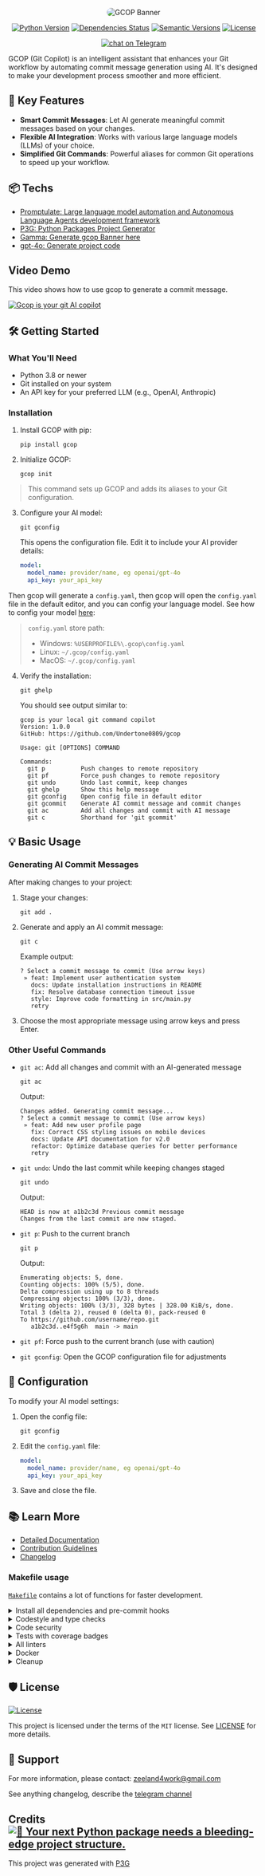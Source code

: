 <p align="center">
   <img src="./docs/public/banner.png" alt="GCOP Banner" style="border-radius: 15px;">
</p>

<div align="center">

[![Python Version](https://img.shields.io/pypi/pyversions/gcop.svg)](https://pypi.org/project/gcop/)
[![Dependencies Status](https://img.shields.io/badge/dependencies-up%20to%20date-brightgreen.svg)](https://github.com/Undertone0809/gcop/pulls?utf8=%E2%9C%93&q=is%3Apr%20author%3Aapp%2Fdependabot)
[![Semantic Versions](https://img.shields.io/badge/%20%20%F0%9F%93%A6%F0%9F%9A%80-semantic--versions-e10079.svg)](https://github.com/Undertone0809/gcop/releases)
[![License](https://img.shields.io/github/license/Undertone0809/gcop)](https://github.com/Undertone0809/gcop/blob/main/LICENSE)

<a href="https://t.me/zeeland0809" target="_blank">
    <img src="https://img.shields.io/badge/Telegram-join%20chat-2CA5E0?logo=telegram&logoColor=white" alt="chat on Telegram">
</a>

</div>

GCOP (Git Copilot) is an intelligent assistant that enhances your Git workflow by automating commit message generation using AI. It's designed to make your development process smoother and more efficient.

## 🚀 Key Features

- **Smart Commit Messages**: Let AI generate meaningful commit messages based on your changes.
- **Flexible AI Integration**: Works with various large language models (LLMs) of your choice.
- **Simplified Git Commands**: Powerful aliases for common Git operations to speed up your workflow.

## 📦 Techs

- [Promptulate: Large language model automation and Autonomous Language Agents development framework](https://github.com/Undertone0809/promptulate)
- [P3G: Python Packages Project Generator](https://github.com/Undertone0809/P3G)
- [Gamma: Generate gcop Banner here](https://gamma.app/)
- [gpt-4o: Generate project code](https://openai.com/)

## Video Demo

This video shows how to use gcop to generate a commit message.

[![Gcop is your git AI copilot](https://zeeland-bucket.oss-cn-beijing.aliyuncs.com/images/20240624003422.png)](https://www.youtube.com/watch?v=j7qKI_TdhXs "Gcop is your git AI copilot")

## 🛠️ Getting Started

### What You'll Need

- Python 3.8 or newer
- Git installed on your system
- An API key for your preferred LLM (e.g., OpenAI, Anthropic)

### Installation

1. Install GCOP with pip:

   ```
   pip install gcop
   ```

2. Initialize GCOP:

   ```
   gcop init
   ```

> This command sets up GCOP and adds its aliases to your Git configuration.

3. Configure your AI model:

   ```
   git gconfig
   ```

   This opens the configuration file. Edit it to include your AI provider details:

   ```yaml
   model:
     model_name: provider/name, eg openai/gpt-4o
     api_key: your_api_key
   ```

Then gcop will generate a `config.yaml`, then gcop will open the `config.yaml`
file in the default editor, and you can config your language model. See how to
config your model [here](./docs/guide/how-to-config-model.md):

> `config.yaml` store path:
>
> - Windows: `%USERPROFILE%\.gcop\config.yaml`
> - Linux: `~/.gcop/config.yaml`
> - MacOS: `~/.gcop/config.yaml`

4. Verify the installation:

   ```
   git ghelp
   ```

   You should see output similar to:

   ```
   gcop is your local git command copilot
   Version: 1.0.0
   GitHub: https://github.com/Undertone0809/gcop

   Usage: git [OPTIONS] COMMAND

   Commands:
     git p          Push changes to remote repository
     git pf         Force push changes to remote repository
     git undo       Undo last commit, keep changes
     git ghelp      Show this help message
     git gconfig    Open config file in default editor
     git gcommit    Generate AI commit message and commit changes
     git ac         Add all changes and commit with AI message
     git c          Shorthand for 'git gcommit'
   ```

## 💡 Basic Usage

### Generating AI Commit Messages

After making changes to your project:

1. Stage your changes:

   ```
   git add .
   ```

2. Generate and apply an AI commit message:

   ```
   git c
   ```

   Example output:

   ```
   ? Select a commit message to commit (Use arrow keys)
    » feat: Implement user authentication system
      docs: Update installation instructions in README
      fix: Resolve database connection timeout issue
      style: Improve code formatting in src/main.py
      retry
   ```

3. Choose the most appropriate message using arrow keys and press Enter.

### Other Useful Commands

- `git ac`: Add all changes and commit with an AI-generated message

   ```
   git ac
   ```

   Output:

   ```
   Changes added. Generating commit message...
   ? Select a commit message to commit (Use arrow keys)
    » feat: Add new user profile page
      fix: Correct CSS styling issues on mobile devices
      docs: Update API documentation for v2.0
      refactor: Optimize database queries for better performance
      retry
   ```

- `git undo`: Undo the last commit while keeping changes staged

   ```
   git undo
   ```

   Output:

   ```
   HEAD is now at a1b2c3d Previous commit message
   Changes from the last commit are now staged.
   ```

- `git p`: Push to the current branch

   ```
   git p
   ```

   Output:

   ```
   Enumerating objects: 5, done.
   Counting objects: 100% (5/5), done.
   Delta compression using up to 8 threads
   Compressing objects: 100% (3/3), done.
   Writing objects: 100% (3/3), 328 bytes | 328.00 KiB/s, done.
   Total 3 (delta 2), reused 0 (delta 0), pack-reused 0
   To https://github.com/username/repo.git
      a1b2c3d..e4f5g6h  main -> main
   ```

- `git pf`: Force push to the current branch (use with caution)
- `git gconfig`: Open the GCOP configuration file for adjustments

## 🔧 Configuration

To modify your AI model settings:

1. Open the config file:

   ```
   git gconfig
   ```

2. Edit the `config.yaml` file:

   ```yaml
   model:
     model_name: provider/name, eg openai/gpt-4o
     api_key: your_api_key
   ```

3. Save and close the file.

## 📚 Learn More

- [Detailed Documentation](https://github.com/Undertone0809/gcop/wiki)
- [Contribution Guidelines](CONTRIBUTING.md)
- [Changelog](CHANGELOG.md)

### Makefile usage

[`Makefile`](https://github.com/Undertone0809/gcop/blob/main/Makefile)
contains a lot of
functions for faster development.

<details>
<summary>Install all dependencies and pre-commit hooks</summary>
<p>

```bash
make install
```

</p>
</details>

<details>
<summary>Codestyle and type checks</summary>
<p>

Automatic formatting uses `ruff`.

```bash
make polish-codestyle

# or use synonym
make formatting
```

Codestyle checks only, without rewriting files:

```bash
make check-codestyle
```

> Note: `check-codestyle` uses `ruff` and `darglint` library

</p>
</details>

<details>
<summary>Code security</summary>
<p>

> If this command is not selected during installation, it cannnot be used.

```bash
make check-safety
```

This command launches `Poetry` integrity checks as well as identifies security issues
with `Safety` and `Bandit`.

```bash
make check-safety
```

</p>
</details>

<details>
<summary>Tests with coverage badges</summary>
<p>

Run `pytest`

```bash
make test
```

</p>
</details>

<details>
<summary>All linters</summary>
<p>

Of course there is a command to run all linters in one:

```bash
make lint
```

the same as:

```bash
make check-codestyle && make test && make check-safety
```

</p>
</details>

<details>
<summary>Docker</summary>
<p>

```bash
make docker-build
```

which is equivalent to:

```bash
make docker-build VERSION=latest
```

Remove docker image with

```bash
make docker-remove
```

More
information [about docker](https://github.com/Undertone0809/python-package-template/tree/main/%7B%7B%20cookiecutter.project_name%20%7D%7D/docker).

</p>
</details>

<details>
<summary>Cleanup</summary>
<p>
Delete pycache files

```bash
make pycache-remove
```

Remove package build

```bash
make build-remove
```

Delete .DS_STORE files

```bash
make dsstore-remove
```

Remove .mypycache

```bash
make mypycache-remove
```

Or to remove all above run:

```bash
make cleanup
```

</p>
</details>

## 🛡 License

[![License](https://img.shields.io/github/license/Undertone0809/gcop)](https://github.com/Undertone0809/gcop/blob/main/LICENSE)

This project is licensed under the terms of the `MIT` license.
See [LICENSE](https://github.com/Undertone0809/gcop/blob/main/LICENSE) for more details.

## 🤝 Support

For more information, please
contact: [zeeland4work@gmail.com](mailto:zeeland4work@gmail.com)

See anything changelog, describe the [telegram channel](https://t.me/zeeland0809)

## Credits [![🚀 Your next Python package needs a bleeding-edge project structure.](https://img.shields.io/badge/P3G-%F0%9F%9A%80-brightgreen)](https://github.com/Undertone0809/python-package-template)

This project was generated with [P3G](https://github.com/Undertone0809/P3G)
